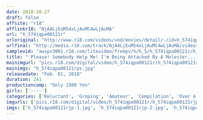 ```yaml
---
date: 2018-10-27
draft: false
affsite: "r18"
afflinkr18: "NjA4LjEuMS4xLjAuMC4wLjAuMA"
url: "h_574iqpa00121r"
urloriginal: "http://www.r18.com/videos/vod/movies/detail/-/id=h_574iqpa00121r"
urlfinal: "http://media.r18.com/track/NjA4LjEuMS4xLjAuMC4wLjAuMA/videos/vod/movies/detail/-/id=h_574iqpa00121r"
samplevid: "awspv3001.r18.com/litevideo/freepv/h/h_5/h_574iqpa00121r/h_574iqpa00121r_dmb_w.mp4"
title: "'Please! Somebody Help Me! I'm Being Attacked By A Molester...' I Witnessed A Woman Being Assaulted By A Molester, And I Couldn't Stand It, So When I Pulled Her To Me And Tried To Force My Dick Into Her, Instead Of Refusing My Advances, I Found Out That Her Pussy Was Dripping Wet And She Was Shaking Her Ass For More! 20 Ladies/4 Hours"
mainimgurl: "pics.r18.com/digital/video/h_574iqpa00121r/h_574iqpa00121rps.jpg"
mainimgs: "h_574iqpa00121rps.jpg"
releasedate: "Feb. 01, 2018"
duration: 241
productioncomp: "Only 1980 Yen"
girls: ['----']
categories: ['Reluctant', 'Groping', 'Amateur', 'Compilation', 'Over 4 Hours']
imgurls: ['pics.r18.com/digital/video/h_574iqpa00121r/h_574iqpa00121rjp-1.jpg', 'pics.r18.com/digital/video/h_574iqpa00121r/h_574iqpa00121rjp-2.jpg', 'pics.r18.com/digital/video/h_574iqpa00121r/h_574iqpa00121rjp-3.jpg', 'pics.r18.com/digital/video/h_574iqpa00121r/h_574iqpa00121rjp-4.jpg', 'pics.r18.com/digital/video/h_574iqpa00121r/h_574iqpa00121rjp-5.jpg', 'pics.r18.com/digital/video/h_574iqpa00121r/h_574iqpa00121rjp-6.jpg', 'pics.r18.com/digital/video/h_574iqpa00121r/h_574iqpa00121rjp-7.jpg', 'pics.r18.com/digital/video/h_574iqpa00121r/h_574iqpa00121rjp-8.jpg', 'pics.r18.com/digital/video/h_574iqpa00121r/h_574iqpa00121rjp-9.jpg', 'pics.r18.com/digital/video/h_574iqpa00121r/h_574iqpa00121rjp-10.jpg', 'pics.r18.com/digital/video/h_574iqpa00121r/h_574iqpa00121rjp-11.jpg', 'pics.r18.com/digital/video/h_574iqpa00121r/h_574iqpa00121rjp-12.jpg', 'pics.r18.com/digital/video/h_574iqpa00121r/h_574iqpa00121rjp-13.jpg', 'pics.r18.com/digital/video/h_574iqpa00121r/h_574iqpa00121rjp-14.jpg', 'pics.r18.com/digital/video/h_574iqpa00121r/h_574iqpa00121rjp-15.jpg', 'pics.r18.com/digital/video/h_574iqpa00121r/h_574iqpa00121rjp-16.jpg', 'pics.r18.com/digital/video/h_574iqpa00121r/h_574iqpa00121rjp-17.jpg', 'pics.r18.com/digital/video/h_574iqpa00121r/h_574iqpa00121rjp-18.jpg', 'pics.r18.com/digital/video/h_574iqpa00121r/h_574iqpa00121rjp-19.jpg', 'pics.r18.com/digital/video/h_574iqpa00121r/h_574iqpa00121rjp-20.jpg']
imgs: ['h_574iqpa00121rjp-1.jpg', 'h_574iqpa00121rjp-2.jpg', 'h_574iqpa00121rjp-3.jpg', 'h_574iqpa00121rjp-4.jpg', 'h_574iqpa00121rjp-5.jpg', 'h_574iqpa00121rjp-6.jpg', 'h_574iqpa00121rjp-7.jpg', 'h_574iqpa00121rjp-8.jpg', 'h_574iqpa00121rjp-9.jpg', 'h_574iqpa00121rjp-10.jpg', 'h_574iqpa00121rjp-11.jpg', 'h_574iqpa00121rjp-12.jpg', 'h_574iqpa00121rjp-13.jpg', 'h_574iqpa00121rjp-14.jpg', 'h_574iqpa00121rjp-15.jpg', 'h_574iqpa00121rjp-16.jpg', 'h_574iqpa00121rjp-17.jpg', 'h_574iqpa00121rjp-18.jpg', 'h_574iqpa00121rjp-19.jpg', 'h_574iqpa00121rjp-20.jpg']
---
```

